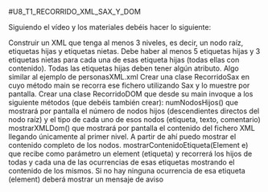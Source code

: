 #U8_T1_RECORRIDO_XML_SAX_Y_DOM

Siguiendo el vídeo y los materiales debéis hacer lo siguiente:

Construir un XML que tenga  al menos 3 niveles, es decir, un nodo raíz, etiquetas hijas y etiquetas nietas. Debe haber al menos 5 etiquetas hijas y 3 etiquetas nietas para cada una   de esas etiqueta hijas (todas ellas con contenido). Todas las etiquetas hijas deben tener algún atributo. Algo similar al ejemplo de personasXML.xml
Crear una clase RecorridoSax en cuyo método main se recorra ese fichero utilizando Sax y lo muestre por pantalla.
Crear una clase RecorridoDOM que desde su main invoque a los siguiente métodos (que debéis también crear):
numNodosHijos() que mostrará por pantalla el número de nodos hijos (descendientes directos del nodo raíz) y el tipo de cada uno de esos nodos (etiqueta, texto, comentario)
mostrarXMLDom() que mostrará por pantalla el contenido del fichero XML llegando únicamente al primer nivel. A partir de ahí puedo mostrar el contenido completo de los nodos.
mostrarContenidoEtiqueta(Element e) que recibe como parámetro un element (etiqueta) y recorrerá los hijos de todas y cada una de las ocurrencias de esas etiquetas mostrando el contenido de los mismos. Si no hay ninguna ocurrencia de esa etiqueta (element) deberá mostrar un mensaje de aviso
